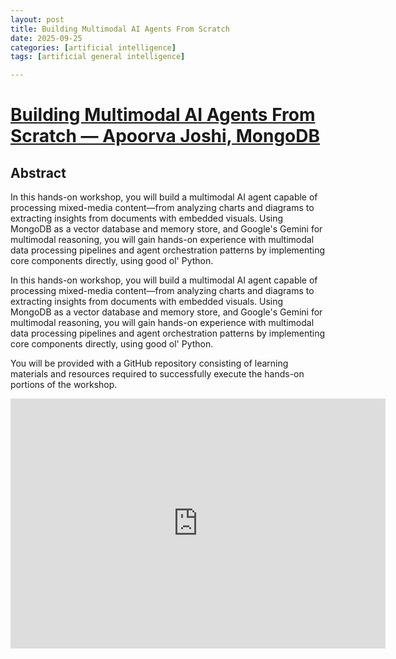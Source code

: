 ```yaml
---
layout: post
title: Building Multimodal AI Agents From Scratch
date: 2025-09-25
categories: [artificial intelligence]
tags: [artificial general intelligence]

---
```



# [Building Multimodal AI Agents From Scratch — Apoorva Joshi, MongoDB](https://www.youtube.com/watch?v=640KMYtxCeI)


## Abstract

In this hands-on workshop, you will build a multimodal AI agent capable of processing mixed-media content—from analyzing charts and diagrams to extracting insights from documents with embedded visuals. Using MongoDB as a vector database and memory store, and Google's Gemini for multimodal reasoning, you will gain hands-on experience with multimodal data processing pipelines and agent orchestration patterns by implementing core components directly, using good ol' Python.

In this hands-on workshop, you will build a multimodal AI agent capable of processing mixed-media content—from analyzing charts and diagrams to extracting insights from documents with embedded visuals. Using MongoDB as a vector database and memory store, and Google's Gemini for multimodal reasoning, you will gain hands-on experience with multimodal data processing pipelines and agent orchestration patterns by implementing core components directly, using good ol' Python.

You will be provided with a GitHub repository consisting of learning materials and resources required to successfully execute the hands-on portions of the workshop.


<iframe width="600" height="400" src="https://www.youtube.com/embed/640KMYtxCeI?si=qhATR1GV5SOHWUQg" title="YouTube video player" frameborder="0" allow="accelerometer; autoplay; clipboard-write; encrypted-media; gyroscope; picture-in-picture; web-share" referrerpolicy="strict-origin-when-cross-origin" allowfullscreen></iframe>
